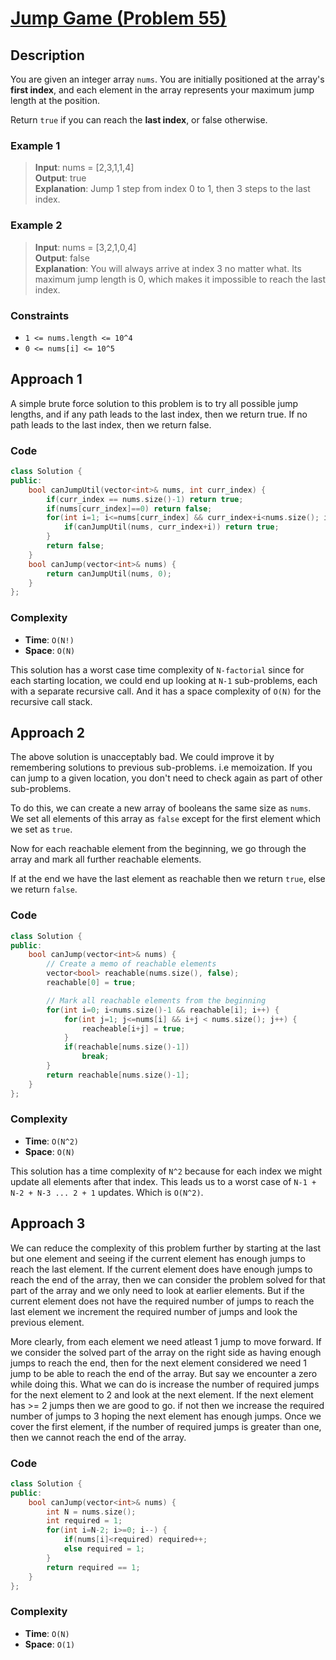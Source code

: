 # [Jump Game (Problem 55)](https://leetcode.com/problems/jump-game/)

## Description

You are given an integer array `nums`. You are initially positioned at the
array's **first index**, and each element in the array represents your maximum
jump length at the position.

Return `true` if you can reach the **last index**, or false otherwise.

### Example 1

> **Input**: nums = [2,3,1,1,4]  
> **Output**: true  
> **Explanation**: Jump 1 step from index 0 to 1, then 3 steps to the last
> index.

### Example 2

> **Input**: nums = [3,2,1,0,4]  
> **Output**: false  
> **Explanation**: You will always arrive at index 3 no matter what. Its maximum
> jump length is 0, which makes it impossible to reach the last index.

### Constraints

- `1 <= nums.length <= 10^4`
- `0 <= nums[i] <= 10^5`

## Approach 1

A simple brute force solution to this problem is to try all possible jump
lengths, and if any path leads to the last index, then we return true. If no
path leads to the last index, then we return false.

### Code

```cpp
class Solution {
public:
    bool canJumpUtil(vector<int>& nums, int curr_index) {
        if(curr_index == nums.size()-1) return true;
        if(nums[curr_index]==0) return false;
        for(int i=1; i<=nums[curr_index] && curr_index+i<nums.size(); i++) {
            if(canJumpUtil(nums, curr_index+i)) return true;
        }
        return false;
    }
    bool canJump(vector<int>& nums) {
        return canJumpUtil(nums, 0);
    }
};
```

### Complexity

- **Time**: `O(N!)`
- **Space**: `O(N)`

This solution has a worst case time complexity of `N-factorial` since for each
starting location, we could end up looking at `N-1` sub-problems, each with a
separate recursive call. And it has a space complexity of `O(N)` for the
recursive call stack.

## Approach 2

The above solution is unacceptably bad. We could improve it by remembering
solutions to previous sub-problems. i.e memoization. If you can jump to a given
location, you don't need to check again as part of other sub-problems.

To do this, we can create a new array of booleans the same size as `nums`. We
set all elements of this array as `false` except for the first element which we
set as `true`.

Now for each reachable element from the beginning, we go through the array and
mark all further reachable elements.

If at the end we have the last element as reachable then we return `true`, else
we return `false`.

### Code

```cpp
class Solution {
public:
    bool canJump(vector<int>& nums) {
        // Create a memo of reachable elements
        vector<bool> reachable(nums.size(), false);
        reachable[0] = true;

        // Mark all reachable elements from the beginning
        for(int i=0; i<nums.size()-1 && reachable[i]; i++) {
            for(int j=1; j<=nums[i] && i+j < nums.size(); j++) {
                reacheable[i+j] = true;
            }
            if(reachable[nums.size()-1])
                break;
        }
        return reachable[nums.size()-1];
    }
};
```

### Complexity

- **Time**: `O(N^2)`
- **Space**: `O(N)`

This solution has a time complexity of `N^2` because for each index we might
update all elements after that index. This leads us to a worst case of
`N-1 + N-2 + N-3 ... 2 + 1` updates. Which is `O(N^2)`.

## Approach 3

We can reduce the complexity of this problem further by starting at the last but
one element and seeing if the current element has enough jumps to reach the last
element. If the current element does have enough jumps to reach the end of the
array, then we can consider the problem solved for that part of the array and we
only need to look at earlier elements. But if the current element does not have
the required number of jumps to reach the last element we increment the required
number of jumps and look the previous element.

More clearly, from each element we need atleast 1 jump to move forward. If we
consider the solved part of the array on the right side as having enough jumps
to reach the end, then for the next element considered we need 1 jump to be able
to reach the end of the array. But say we encounter a zero while doing this.
What we can do is increase the number of required jumps for the next element to
2 and look at the next element. If the next element has >= 2 jumps then we are
good to go. if not then we increase the required number of jumps to 3 hoping the
next element has enough jumps. Once we cover the first element, if the number of
required jumps is greater than one, then we cannot reach the end of the array.

### Code

```cpp
class Solution {
public:
    bool canJump(vector<int>& nums) {
        int N = nums.size();
        int required = 1;
        for(int i=N-2; i>=0; i--) {
            if(nums[i]<required) required++;
            else required = 1;
        }
        return required == 1;
    }
};
```

### Complexity

- **Time**: `O(N)`
- **Space**: `O(1)`
